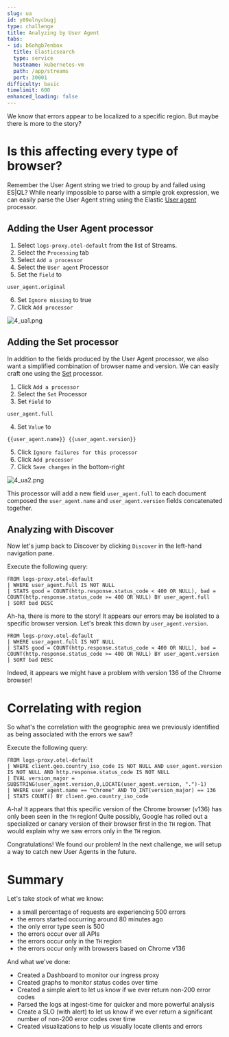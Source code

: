 ```yaml
---
slug: ua
id: y89elnycbugj
type: challenge
title: Analyzing by User Agent
tabs:
- id: b6ohgb7enbox
  title: Elasticsearch
  type: service
  hostname: kubernetes-vm
  path: /app/streams
  port: 30001
difficulty: basic
timelimit: 600
enhanced_loading: false
---
```

We know that errors appear to be localized to a specific region. But maybe there is more to the story?

# Is this affecting every type of browser?

Remember the User Agent string we tried to group by and failed using ES|QL? While nearly impossible to parse with a simple grok expression, we can easily parse the User Agent string using the Elastic [User agent](https://www.elastic.co/docs/reference/enrich-processor/user-agent-processor) processor.

## Adding the User Agent processor

1. Select `logs-proxy.otel-default` from the list of Streams.
2. Select the `Processing` tab
3. Select `Add a processor`
4. Select the `User agent` Processor
5. Set the `Field` to
  ```
  user_agent.original
  ```
6. Set `Ignore missing` to true
7. Click `Add processor`

![4_ua1.png](../assets/4_ua1.png)

## Adding the Set processor

In addition to the fields produced by the User Agent processor, we also want a simplified combination of browser name and version. We can easily craft one using the [Set](https://www.elastic.co/docs/reference/enrich-processor/set-processor) processor.

1. Click `Add a processor`
2. Select the `Set` Processor
3. Set `Field` to
  ```
  user_agent.full
  ```
4. Set `Value` to
  ```
  {{user_agent.name}} {{user_agent.version}}
  ```
5. Click `Ignore failures for this processor`
6. Click `Add processor`
7. Click `Save changes` in the bottom-right

![4_ua2.png](../assets/4_ua2.png)

This processor will add a new field `user_agent.full` to each document composed the `user_agent.name` and `user_agent.version` fields concatenated together.

## Analyzing with Discover

Now let's jump back to Discover by clicking `Discover` in the left-hand navigation pane.

Execute the following query:
```esql
FROM logs-proxy.otel-default
| WHERE user_agent.full IS NOT NULL
| STATS good = COUNT(http.response.status_code < 400 OR NULL), bad = COUNT(http.response.status_code >= 400 OR NULL) BY user_agent.full
| SORT bad DESC
```

Ah-ha, there is more to the story! It appears our errors may be isolated to a specific browser version. Let's break this down by `user_agent.version`.

```esql
FROM logs-proxy.otel-default
| WHERE user_agent.full IS NOT NULL
| STATS good = COUNT(http.response.status_code < 400 OR NULL), bad = COUNT(http.response.status_code >= 400 OR NULL) BY user_agent.version
| SORT bad DESC
```

Indeed, it appears we might have a problem with version 136 of the Chrome browser!

# Correlating with region

So what's the correlation with the geographic area we previously identified as being associated with the errors we saw?

Execute the following query:
```esql
FROM logs-proxy.otel-default
| WHERE client.geo.country_iso_code IS NOT NULL AND user_agent.version IS NOT NULL AND http.response.status_code IS NOT NULL
| EVAL version_major = SUBSTRING(user_agent.version,0,LOCATE(user_agent.version, ".")-1)
| WHERE user_agent.name == "Chrome" AND TO_INT(version_major) == 136
| STATS COUNT() BY client.geo.country_iso_code
```

A-ha! It appears that this specific version of the Chrome browser (v136) has only been seen in the `TH` region! Quite possibly, Google has rolled out a specialized or canary version of their browser first in the `TH` region. That would explain why we saw errors only in the `TH` region.

Congratulations! We found our problem! In the next challenge, we will setup a way to catch new User Agents in the future.

# Summary

Let's take stock of what we know:

* a small percentage of requests are experiencing 500 errors
* the errors started occurring around 80 minutes ago
* the only error type seen is 500
* the errors occur over all APIs
* the errors occur only in the `TH` region
* the errors occur only with browsers based on Chrome v136

And what we've done:

* Created a Dashboard to monitor our ingress proxy
* Created graphs to monitor status codes over time
* Created a simple alert to let us know if we ever return non-200 error codes
* Parsed the logs at ingest-time for quicker and more powerful analysis
* Create a SLO (with alert) to let us know if we ever return a significant number of non-200 error codes over time
* Created visualizations to help us visually locate clients and errors